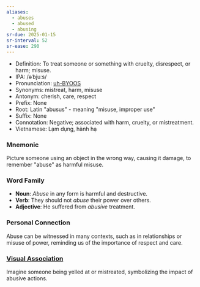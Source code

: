```yaml
---
aliases:
  - abuses
  - abused
  - abusing
sr-due: 2025-01-15
sr-interval: 52
sr-ease: 290
---
```


- Definition: To treat someone or something with cruelty, disrespect, or harm; misuse.
- IPA: /əˈbjuːs/
- Pronunciation: [uh-BYOOS](https://www.google.com/search?q=how+to+pronounce+abuse)
- Synonyms: mistreat, harm, misuse
- Antonym: cherish, care, respect
- Prefix: None
- Root: Latin "abusus" - meaning "misuse, improper use"
- Suffix: None
- Connotation: Negative; associated with harm, cruelty, or mistreatment.
- Vietnamese: Lạm dụng, hành hạ

### Mnemonic

Picture someone using an object in the wrong way, causing it damage, to remember "abuse" as harmful misuse.

### Word Family

- **Noun**: *Abuse* in any form is harmful and destructive.
- **Verb**: They should not *abuse* their power over others.
- **Adjective**: He suffered from *abusive* treatment.

### Personal Connection

Abuse can be witnessed in many contexts, such as in relationships or misuse of power, reminding us of the importance of respect and care.

### [Visual Association](https://www.google.com/search?tbm=isch&q=abuse)

Imagine someone being yelled at or mistreated, symbolizing the impact of abusive actions.
